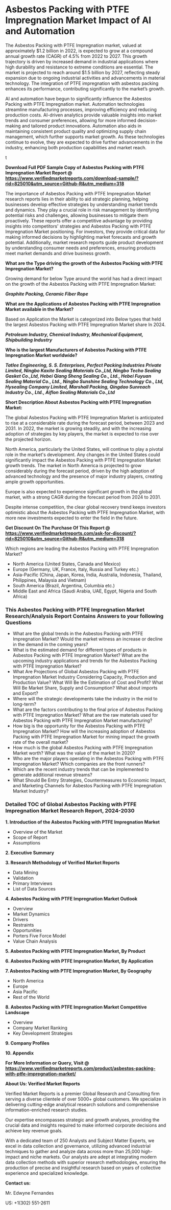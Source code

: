 <meta name="title" content="Global  Asbestos Packing with PTFE Impregnation Market Impact of AI and Automation"><meta name="description" content="  The Asbestos Packing with PTFE Impregnation market, valued at approximately $1.2 billion in 2022, is expected to grow at a compound annual growth rate (CAGR) of 4.5%"><meta name="title" content=" Asbestos Packing with PTFE Impregnation Market Size, Share, Scope, Trends, Growth, Opportunities, Analysis, Forecast"> <h1>Asbestos Packing with PTFE Impregnation Market Impact of AI and Automation</h1> <p>The Asbestos Packing with PTFE Impregnation market, valued at approximately $1.2 billion in 2022, is expected to grow at a compound annual growth rate (CAGR) of 4.5% from 2022 to 2027. This growth trajectory is driven by increased demand in industrial applications where high durability and resistance to extreme conditions are essential. The market is projected to reach around $1.5 billion by 2027, reflecting steady expansion due to ongoing industrial activities and advancements in material technology. The integration of PTFE impregnation with asbestos packing enhances its performance, contributing significantly to the market’s growth.</p> <p>AI and automation have begun to significantly influence the Asbestos Packing with PTFE Impregnation market. Automation technologies streamline manufacturing processes, improving efficiency and reducing production costs. AI-driven analytics provide valuable insights into market trends and consumer preferences, allowing for more informed decision-making and tailored product innovations. Automation also aids in maintaining consistent product quality and optimizing supply chain management, which further supports market growth. As these technologies continue to evolve, they are expected to drive further advancements in the industry, enhancing both production capabilities and market reach.</p> t</p><p id="" class=""><strong>Download Full PDF Sample Copy of Asbestos Packing with PTFE Impregnation Market Report @ <a href="https://www.verifiedmarketreports.com/download-sample/?rid=825010&utm_source=Github-R&utm_medium=318" target="_blank">https://www.verifiedmarketreports.com/download-sample/?rid=825010&utm_source=Github-R&utm_medium=318</a></strong></p><p>The importance of&nbsp;Asbestos Packing with PTFE Impregnation Market research reports lies in their ability to aid strategic planning, helping businesses develop effective strategies by understanding market trends and dynamics. They play a crucial role in risk management by identifying potential risks and challenges, allowing businesses to mitigate them proactively. These reports offer a competitive advantage by providing insights into competitors' strategies and Asbestos Packing with PTFE Impregnation Market positioning. For investors, they provide critical data for making informed decisions by highlighting market forecasts and growth potential. Additionally, market research reports guide product development by understanding consumer needs and preferences, ensuring products meet market demands and drive business growth.</p><p><strong>What are the&nbsp;Type driving the growth of the Asbestos Packing with PTFE Impregnation Market?</strong></p><p id="" class="">Growing demand for below Type around the world has had a direct impact on the growth of the Asbestos Packing with PTFE Impregnation Market:</p><em><strong>Graphite Packing, Ceramic Fiber Rope</strong></em></p><strong>What are the&nbsp;Applications&nbsp;of Asbestos Packing with PTFE Impregnation Market available in the Market?</strong></p><p id="" class="">Based on Application the Market is categorized into Below types that held the largest Asbestos Packing with PTFE Impregnation Market share In 2024.</p><em><strong>Petroleum Industry, Chemical Industry, Mechanical Equipment, Shipbuilding Industry</strong></em></p><strong>Who is the largest Manufacturers of Asbestos Packing with PTFE Impregnation Market worldwide?</strong></p><p><em><strong>Tatlee Engineering, S. S. Enterprises, Perfect Packing Industries Private Limited, Ningbo Kaxite Sealing Materials Co.,Ltd, Ningbo Techo Sealing Gasket Co.,Ltd, Hebei Qiang Sheng Sealing Co., Ltd., Hebei Fuyuan Sealing Material Co., Ltd., Ningbo Sunshine Sealing Technology Co., Ltd, Hysealing Company Limited, Marshall Packing, Qingdao Sunreach Industry Co., Ltd., Aiflon Sealing Materials Co.,Ltd</strong></em></p><p id="" class=""><strong>Short Description About Asbestos Packing with PTFE Impregnation Market:</strong></p><p>The global Asbestos Packing with PTFE Impregnation Market is anticipated to rise at a considerable rate during the forecast period, between 2023 and 2031. In 2022, the market is growing steadily, and with the increasing adoption of strategies by key players, the market is expected to rise over the projected horizon.</p><p>North America, particularly the United States, will continue to play a pivotal role in the market's development. Any changes in the United States could significantly impact the Asbestos Packing with PTFE Impregnation Market growth trends. The market in North America is projected to grow considerably during the forecast period, driven by the high adoption of advanced technology and the presence of major industry players, creating ample growth opportunities.</p><p>Europe is also expected to experience significant growth in the global market, with a strong CAGR during the forecast period from 2024 to 2031.</p><p>Despite intense competition, the clear global recovery trend keeps investors optimistic about the Asbestos Packing with PTFE Impregnation Market, with more new investments expected to enter the field in the future.</p><p id="" class=""><strong>Get Discount On The Purchase Of This Report @ <a href="https://www.verifiedmarketreports.com/ask-for-discount/?rid=825010&utm_source=Github-R&utm_medium=318" target="_blank">https://www.verifiedmarketreports.com/ask-for-discount/?rid=825010&utm_source=Github-R&utm_medium=318</a></strong></p>Which regions are leading the Asbestos Packing with PTFE Impregnation Market?</p><ul><li>North America (United States, Canada and Mexico)</li><li>Europe (Germany, UK, France, Italy, Russia and Turkey etc.)</li><li>Asia-Pacific (China, Japan, Korea, India, Australia, Indonesia, Thailand, Philippines, Malaysia and Vietnam)</li><li>South America (Brazil, Argentina, Columbia etc.)</li><li>Middle East and Africa (Saudi Arabia, UAE, Egypt, Nigeria and South Africa)</li></ul><h3 id="" class="">This Asbestos Packing with PTFE Impregnation Market Research/Analysis Report Contains Answers to your following Questions</h3><ul><li>What are the global trends in the Asbestos Packing with PTFE Impregnation Market? Would the market witness an increase or decline in the demand in the coming years?</li><li>What is the estimated demand for different types of products in Asbestos Packing with PTFE Impregnation Market? What are the upcoming industry applications and trends for the Asbestos Packing with PTFE Impregnation Market?</li><li>What Are Projections of Global Asbestos Packing with PTFE Impregnation Market Industry Considering Capacity, Production and Production Value? What Will Be the Estimation of Cost and Profit? What Will Be Market Share, Supply and Consumption? What about imports and Export?</li><li>Where will the strategic developments take the industry in the mid to long-term?</li><li>What are the factors contributing to the final price of Asbestos Packing with PTFE Impregnation Market? What are the raw materials used for Asbestos Packing with PTFE Impregnation Market manufacturing?</li><li>How big is the opportunity for the Asbestos Packing with PTFE Impregnation Market? How will the increasing adoption of Asbestos Packing with PTFE Impregnation Market for mining impact the growth rate of the overall market?</li><li>How much is the global Asbestos Packing with PTFE Impregnation Market worth? What was the value of the market In 2020?</li><li>Who are the major players operating in the Asbestos Packing with PTFE Impregnation Market? Which companies are the front runners?</li><li>Which are the recent industry trends that can be implemented to generate additional revenue streams?</li><li>What Should Be Entry Strategies, Countermeasures to Economic Impact, and Marketing Channels for Asbestos Packing with PTFE Impregnation Market Industry?</li></ul><h3 id="" class="">Detailed TOC of Global Asbestos Packing with PTFE Impregnation Market Research Report, 2024-2030</h3><p id="" class=""><strong>1. Introduction of the Asbestos Packing with PTFE Impregnation Market</strong></p><ul><li>Overview of the Market</li><li>Scope of Report</li><li>Assumptions</li></ul><p id="" class=""><strong>2. Executive Summary</strong></p><p id="" class=""><strong>3. Research Methodology of Verified Market Reports</strong></p><ul><li>Data Mining</li><li>Validation</li><li>Primary Interviews</li><li>List of Data Sources</li></ul><p id="" class=""><strong>4. Asbestos Packing with PTFE Impregnation Market Outlook</strong></p><ul><li>Overview</li><li>Market Dynamics</li><li>Drivers</li><li>Restraints</li><li>Opportunities</li><li>Porters Five Force Model</li><li>Value Chain Analysis</li></ul><p id="" class=""><strong>5. Asbestos Packing with PTFE Impregnation Market, By Product</strong></p><p id="" class=""><strong>6. Asbestos Packing with PTFE Impregnation Market, By Application</strong></p><p id="" class=""><strong>7. Asbestos Packing with PTFE Impregnation Market, By Geography</strong></p><ul><li>North America</li><li>Europe</li><li>Asia Pacific</li><li>Rest of the World</li></ul><p id="" class=""><strong>8. Asbestos Packing with PTFE Impregnation Market Competitive Landscape</strong></p><ul><li>Overview</li><li>Company Market Ranking</li><li>Key Development Strategies</li></ul><p id="" class=""><strong>9. Company Profiles</strong></p><p id="" class=""><strong>10. Appendix</strong></p><p id="" class=""><strong>For More Information or Query, Visit @ <a href="https://www.verifiedmarketreports.com/product/asbestos-packing-with-ptfe-impregnation-market/" target="_blank">https://www.verifiedmarketreports.com/product/asbestos-packing-with-ptfe-impregnation-market/</a></strong></p><p id="" class=""><strong>About Us: Verified Market Reports</strong></p><p id="" class="">Verified Market Reports is a premier Global Research and Consulting firm serving a diverse clientele of over 5000+ global customers. We specialize in delivering cutting-edge analytical research solutions and comprehensive information-enriched research studies.</p><p id="" class="">Our expertise encompasses strategic and growth analyses, providing the crucial data and insights required to make informed corporate decisions and achieve key revenue goals.</p><p id="" class="">With a dedicated team of 250 Analysts and Subject Matter Experts, we excel in data collection and governance, utilizing advanced industrial techniques to gather and analyze data across more than 25,000 high-impact and niche markets. Our analysts are adept at integrating modern data collection methods with superior research methodologies, ensuring the production of precise and insightful research based on years of collective experience and specialized knowledge.</p><p id="" class=""><strong>Contact us:</strong></p><p id="" class="">Mr. Edwyne Fernandes</p><p id="" class="">US: +1(302) 551-2611</p>